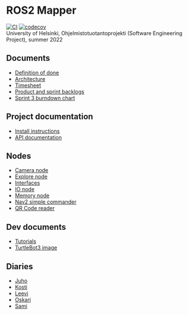 # ROS2 Mapper

[![CI](https://github.com/Le36/ros2-mapper/actions/workflows/main.yml/badge.svg)](https://github.com/Le36/ros2-mapper/actions/workflows/main.yml)
[![codecov](https://codecov.io/gh/Le36/ros2-mapper/branch/main/graph/badge.svg?token=8TI9BF62Q4)](https://codecov.io/gh/Le36/ros2-mapper)  
University of Helsinki, Ohjelmistotuotantoprojekti (Software Engineering Project), summer 2022

## Documents

- [Definition of done](documentation/definition-of-done.md)
- [Architecture](documentation/architecture.md)
- [Timesheet](documentation/timesheet.md)
- [Product and sprint backlogs](https://github.com/Le36/ros2-mapper/projects)
- [Sprint 3 burndown chart](documentation/images/sprint3.png)

## Project documentation
- [Install instructions](documentation/installation.md)
- [API documentation](documentation/api-documentation.md)

## Nodes
- [Camera node](workspace/src/camera_node/)
- [Explore node](workspace/src/explore_node/)
- [Interfaces](workspace/src/interfaces/)
- [IO node](workspace/src/io_node/)
- [Memory node](workspace/src/memory_node/)
- [Nav2 simple commander](workspace/src/nav2_simple_commander/)
- [QR Code reader](workspace/src/qr_code_reader/)

## Dev documents

- [Tutorials](documentation/tutorials.md)
- [TurtleBot3 image](https://drive.google.com/file/d/1JExsfCfhW8HvZbS-rrAKpXwOzQ3-d5AO/view?usp=sharing)

## Diaries

- [Juho](documentation/diaries/juho.md)
- [Kosti](documentation/diaries/kosti.md)
- [Leevi](documentation/diaries/leevi.md)
- [Oskari](documentation/diaries/oskari.md)
- [Sami](documentation/diaries/sami.md)
